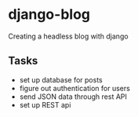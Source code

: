 # django-blog
Creating a headless blog with django 

## Tasks
- set up database for posts
- figure out authentication for users
- send JSON data through rest API
- set up REST api

